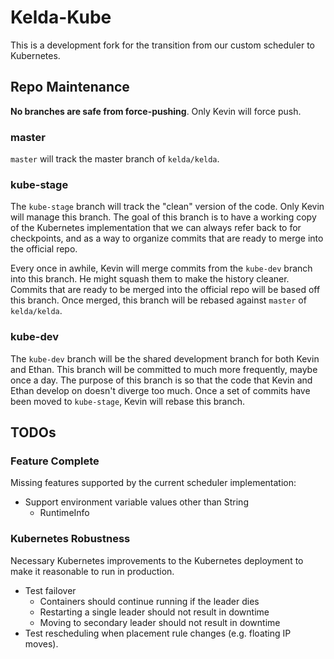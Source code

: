 # Kelda-Kube
This is a development fork for the transition from our custom scheduler to
Kubernetes.

## Repo Maintenance

**No branches are safe from force-pushing**. Only Kevin will force push.

### master
`master` will track the master branch of `kelda/kelda`.

### kube-stage
The `kube-stage` branch will track the "clean" version of the code. Only Kevin
will manage this branch. The goal of this branch is to have a working copy of
the Kubernetes implementation that we can always refer back to for checkpoints,
and as a way to organize commits that are ready to merge into the official
repo.

Every once in awhile, Kevin will merge commits from the `kube-dev` branch into this
branch. He might squash them to make the history cleaner. Commits that are ready
to be merged into the official repo will be based off this branch. Once merged,
this branch will be rebased against `master` of `kelda/kelda`.

### kube-dev
The `kube-dev` branch will be the shared development branch for both Kevin and Ethan.
This branch will be committed to much more frequently, maybe once a day. The
purpose of this branch is so that the code that Kevin and Ethan develop on
doesn't diverge too much. Once a set of commits have been moved to `kube-stage`,
Kevin will rebase this branch.

## TODOs

### Feature Complete
Missing features supported by the current scheduler implementation:
- Support environment variable values other than String
  - RuntimeInfo

### Kubernetes Robustness
Necessary Kubernetes improvements to the Kubernetes deployment to make it
reasonable to run in production.
- Test failover
  - Containers should continue running if the leader dies
  - Restarting a single leader should not result in downtime
  - Moving to secondary leader should not result in downtime
- Test rescheduling when placement rule changes (e.g. floating IP moves).
